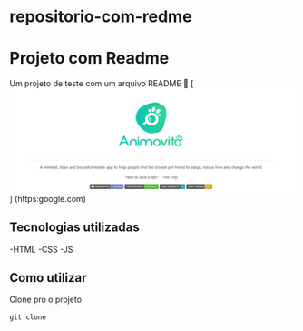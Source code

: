 # repositorio-com-redme
# Projeto com Readme
Um projeto de teste com um arquivo README 🤞
[<img src="./tela.gif" alt="gif de la tela inicial do projeto xyz">] (https:google.com)


## Tecnologias utilizadas
-HTML
-CSS
-JS

## Como utilizar

Clone pro o projeto

```
git clone
